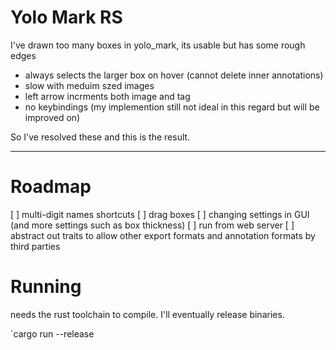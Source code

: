 # Yolo Mark RS
I've drawn too many boxes in yolo_mark, its usable but has some rough edges
- always selects the larger box on hover (cannot delete inner annotations)
- slow with meduim szed images
- left arrow incrments both image and tag
- no keybindings (my implemention still not ideal in this regard but will be improved on)

So I've resolved these and this is the result.

---
# Roadmap

[ ] multi-digit names shortcuts 
[ ] drag boxes
[ ] changing settings in GUI (and more settings such as box thickness)
[ ] run from web server
[ ] abstract out traits to allow other export formats and annotation formats by third parties

# Running

needs the rust toolchain to compile. I'll eventually release binaries.

`cargo run --release <path to images> <path to names file>
